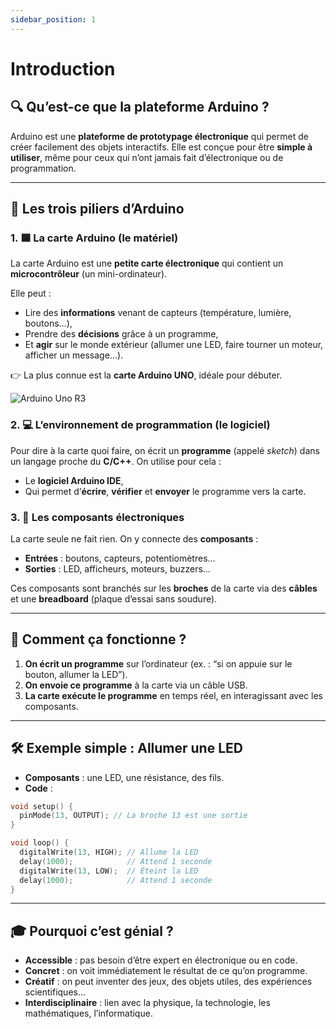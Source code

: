```yaml
---
sidebar_position: 1
---
```


# Introduction

## 🔍 Qu’est-ce que la plateforme **Arduino** ?

Arduino est une **plateforme de prototypage électronique** qui permet de créer facilement des objets interactifs. Elle est conçue pour être **simple à utiliser**, même pour ceux qui n’ont jamais fait d’électronique ou de programmation.

---

## 🧠 Les trois piliers d’Arduino

### 1. 🟦 **La carte Arduino (le matériel)**
La carte Arduino est une **petite carte électronique** qui contient un **microcontrôleur** (un mini-ordinateur). 

Elle peut :
- Lire des **informations** venant de capteurs (température, lumière, boutons…),
- Prendre des **décisions** grâce à un programme,
- Et **agir** sur le monde extérieur (allumer une LED, faire tourner un moteur, afficher un message…).

👉 La plus connue est la **carte Arduino UNO**, idéale pour débuter.

![Arduino Uno R3](/img/Arduino_Uno_-_R3.jpg "Arduino Uno R3")


### 2. 💻 **L’environnement de programmation (le logiciel)**
Pour dire à la carte quoi faire, on écrit un **programme** (appelé *sketch*) dans un langage proche du **C/C++**. On utilise pour cela :
- Le **logiciel Arduino IDE**,
- Qui permet d’**écrire**, **vérifier** et **envoyer** le programme vers la carte.

### 3. 🔌 **Les composants électroniques**
La carte seule ne fait rien. On y connecte des **composants** :
- **Entrées** : boutons, capteurs, potentiomètres…
- **Sorties** : LED, afficheurs, moteurs, buzzers…

Ces composants sont branchés sur les **broches** de la carte via des **câbles** et une **breadboard** (plaque d’essai sans soudure).

---

## 🧩 Comment ça fonctionne ?

1. **On écrit un programme** sur l’ordinateur (ex. : “si on appuie sur le bouton, allumer la LED”).
2. **On envoie ce programme** à la carte via un câble USB.
3. **La carte exécute le programme** en temps réel, en interagissant avec les composants.

---

## 🛠️ Exemple simple : Allumer une LED

- **Composants** : une LED, une résistance, des fils.
- **Code** :
```cpp
void setup() {
  pinMode(13, OUTPUT); // La broche 13 est une sortie
}

void loop() {
  digitalWrite(13, HIGH); // Allume la LED
  delay(1000);            // Attend 1 seconde
  digitalWrite(13, LOW);  // Éteint la LED
  delay(1000);            // Attend 1 seconde
}
```

---

## 🎓 Pourquoi c’est génial ?

- **Accessible** : pas besoin d’être expert en électronique ou en code.
- **Concret** : on voit immédiatement le résultat de ce qu’on programme.
- **Créatif** : on peut inventer des jeux, des objets utiles, des expériences scientifiques…
- **Interdisciplinaire** : lien avec la physique, la technologie, les mathématiques, l’informatique.

